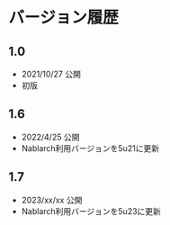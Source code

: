 # バージョン履歴

## 1.0
- 2021/10/27 公開
- 初版

## 1.6
- 2022/4/25 公開
- Nablarch利用バージョンを5u21に更新


## 1.7
- 2023/xx/xx 公開
- Nablarch利用バージョンを5u23に更新
